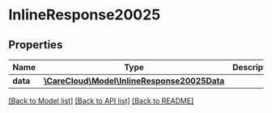 # InlineResponse20025

## Properties
Name | Type | Description | Notes
------------ | ------------- | ------------- | -------------
**data** | [**\CareCloud\Model\InlineResponse20025Data**](InlineResponse20025Data.md) |  | [optional] 

[[Back to Model list]](../../README.md#documentation-for-models) [[Back to API list]](../../README.md#documentation-for-api-endpoints) [[Back to README]](../../README.md)

